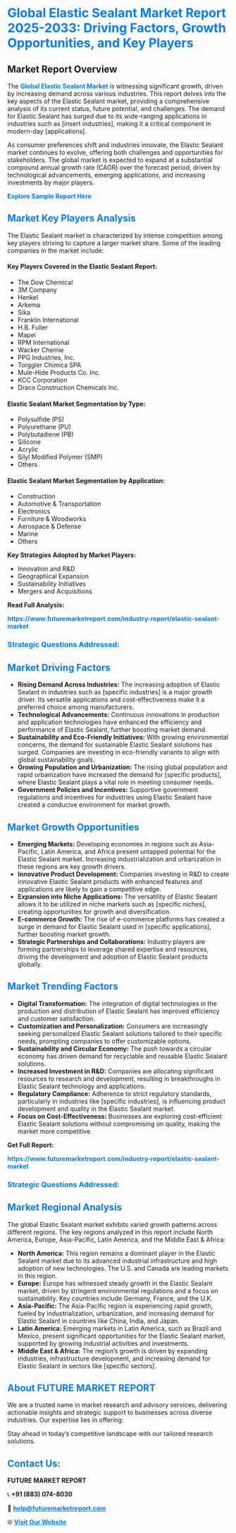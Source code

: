 <h1 style="color: #007BFF;">Global Elastic Sealant Market Report 2025-2033: Driving Factors, Growth Opportunities, and Key Players</h1>

<section id="overview">
<h2>Market Report Overview</h2>
<p>The <a href="https://www.futuremarketreport.com/industry-report/elastic-sealant-market" style="color: #007BFF; text-decoration: none;"><strong>Global Elastic Sealant Market</strong></a> is witnessing significant growth, driven by increasing demand across various industries. This report delves into the key aspects of the Elastic Sealant market, providing a comprehensive analysis of its current status, future potential, and challenges. The demand for Elastic Sealant has surged due to its wide-ranging applications in industries such as [insert industries], making it a critical component in modern-day [applications].</p>
<p>As consumer preferences shift and industries innovate, the Elastic Sealant market continues to evolve, offering both challenges and opportunities for stakeholders. The global market is expected to expand at a substantial compound annual growth rate (CAGR) over the forecast period, driven by technological advancements, emerging applications, and increasing investments by major players.</p>
</section>

<section id="overview">
<p><a href="https://www.futuremarketreport.com/request-sample/reportId=88263" style="color: #007BFF; text-decoration: none;"><strong>Explore Sample Report Here</strong></a></p>
</section>

<section id="key-players">
<h2 style="color: #007BFF;">Market Key Players Analysis</h2>
<p>The Elastic Sealant market is characterized by intense competition among key players striving to capture a larger market share. Some of the leading companies in the market include:</p>
<h4>Key Players Covered in the Elastic Sealant Report:</h4>
<ul><li>The Dow Chemical</li><li>3M Company</li><li>Henkel</li><li>Arkema</li><li>Sika</li><li>Franklin International</li><li>H.B. Fuller</li><li>Mapei</li><li>RPM International</li><li>Wacker Chemie</li><li>PPG Industries, Inc.</li><li>Torggler Chimica SPA</li><li>Mule-Hide Products Co. Inc.</li><li>KCC Corporation</li><li>Draco Construction Chemicals Inc.</li></ul>
<h4>Elastic Sealant Market Segmentation by Type:</h4>
<ul><li>Polysulfide (PS)</li><li>Polyurethane (PU)</li><li>Polybutadiene (PB)</li><li>Silicone</li><li>Acrylic</li><li>Silyl Modified Polymer (SMP)</li><li>Others</li></ul>

<h4>Elastic Sealant Market Segmentation by Application:</h4>
<ul><li>Construction</li><li>Automotive &amp; Transportation</li><li>Electronics</li><li>Furniture &amp; Woodworks</li><li>Aerospace &amp; Defense</li><li>Marine</li><li>Others</li></ul>
<p><strong>Key Strategies Adopted by Market Players:</strong></p>
<ul>
<li>Innovation and R&D</li>
<li>Geographical Expansion</li>
<li>Sustainability Initiatives</li>
<li>Mergers and Acquisitions</li>
</ul>
</section>

<section>
<p><strong>Read Full Analysis: </strong></p><a href="https://www.futuremarketreport.com/industry-report/elastic-sealant-market" style="color: #007BFF; text-decoration: none;"><strong>https://www.futuremarketreport.com/industry-report/elastic-sealant-market</strong></a>
<h3 style="color: #007BFF;">Strategic Questions Addressed:</h3>
</section>

<section id="driving-factors">
<h2 style="color: #007BFF;">Market Driving Factors</h2>
<ul>
<li><strong>Rising Demand Across Industries:</strong> The increasing adoption of Elastic Sealant in industries such as [specific industries] is a major growth driver. Its versatile applications and cost-effectiveness make it a preferred choice among manufacturers.</li>
<li><strong>Technological Advancements:</strong> Continuous innovations in production and application technologies have enhanced the efficiency and performance of Elastic Sealant, further boosting market demand.</li>
<li><strong>Sustainability and Eco-Friendly Initiatives:</strong> With growing environmental concerns, the demand for sustainable Elastic Sealant solutions has surged. Companies are investing in eco-friendly variants to align with global sustainability goals.</li>
<li><strong>Growing Population and Urbanization:</strong> The rising global population and rapid urbanization have increased the demand for [specific products], where Elastic Sealant plays a vital role in meeting consumer needs.</li>
<li><strong>Government Policies and Incentives:</strong> Supportive government regulations and incentives for industries using Elastic Sealant have created a conducive environment for market growth.</li>
</ul>
</section>

<section id="growth-opportunities">
<h2 style="color: #007BFF;">Market Growth Opportunities</h2>
<ul>
<li><strong>Emerging Markets:</strong> Developing economies in regions such as Asia-Pacific, Latin America, and Africa present untapped potential for the Elastic Sealant market. Increasing industrialization and urbanization in these regions are key growth drivers.</li>
<li><strong>Innovative Product Development:</strong> Companies investing in R&D to create innovative Elastic Sealant products with enhanced features and applications are likely to gain a competitive edge.</li>
<li><strong>Expansion into Niche Applications:</strong> The versatility of Elastic Sealant allows it to be utilized in niche markets such as [specific niches], creating opportunities for growth and diversification.</li>
<li><strong>E-commerce Growth:</strong> The rise of e-commerce platforms has created a surge in demand for Elastic Sealant used in [specific applications], further boosting market growth.</li>
<li><strong>Strategic Partnerships and Collaborations:</strong> Industry players are forming partnerships to leverage shared expertise and resources, driving the development and adoption of Elastic Sealant products globally.</li>
</ul>
</section>

<section id="trending-factors">
<h2 style="color: #007BFF;">Market Trending Factors</h2>
<ul>
<li><strong>Digital Transformation:</strong> The integration of digital technologies in the production and distribution of Elastic Sealant has improved efficiency and customer satisfaction.</li>
<li><strong>Customization and Personalization:</strong> Consumers are increasingly seeking personalized Elastic Sealant solutions tailored to their specific needs, prompting companies to offer customizable options.</li>
<li><strong>Sustainability and Circular Economy:</strong> The push towards a circular economy has driven demand for recyclable and reusable Elastic Sealant solutions.</li>
<li><strong>Increased Investment in R&D:</strong> Companies are allocating significant resources to research and development, resulting in breakthroughs in Elastic Sealant technology and applications.</li>
<li><strong>Regulatory Compliance:</strong> Adherence to strict regulatory standards, particularly in industries like [specific industries], is influencing product development and quality in the Elastic Sealant market.</li>
<li><strong>Focus on Cost-Effectiveness:</strong> Businesses are exploring cost-efficient Elastic Sealant solutions without compromising on quality, making the market more competitive.</li>
</ul>
</section>

<section>
<p><strong>Get Full Report: </strong></p><a href="https://www.futuremarketreport.com/industry-report/elastic-sealant-market" style="color: #007BFF; text-decoration: none;"><strong>https://www.futuremarketreport.com/industry-report/elastic-sealant-market</strong></a>
<h3 style="color: #007BFF;">Strategic Questions Addressed:</h3>
</section>


<section id="regional-analysis">
<h2 style="color: #007BFF;">Market Regional Analysis</h2>
<p>The global Elastic Sealant market exhibits varied growth patterns across different regions. The key regions analyzed in this report include North America, Europe, Asia-Pacific, Latin America, and the Middle East & Africa:</p>
<ul>
<li><strong>North America:</strong> This region remains a dominant player in the Elastic Sealant market due to its advanced industrial infrastructure and high adoption of new technologies. The U.S. and Canada are leading markets in this region.</li>
<li><strong>Europe:</strong> Europe has witnessed steady growth in the Elastic Sealant market, driven by stringent environmental regulations and a focus on sustainability. Key countries include Germany, France, and the U.K.</li>
<li><strong>Asia-Pacific:</strong> The Asia-Pacific region is experiencing rapid growth, fueled by industrialization, urbanization, and increasing demand for Elastic Sealant in countries like China, India, and Japan.</li>
<li><strong>Latin America:</strong> Emerging markets in Latin America, such as Brazil and Mexico, present significant opportunities for the Elastic Sealant market, supported by growing industrial activities and investments.</li>
<li><strong>Middle East & Africa:</strong> The region’s growth is driven by expanding industries, infrastructure development, and increasing demand for Elastic Sealant in sectors like [specific sectors].</li>
</ul>
</section>

<footer>
<h2 style="color: #007BFF;">About FUTURE MARKET REPORT</h2>
<p>We are a trusted name in market research and advisory services, delivering actionable insights and strategic support to businesses across diverse industries. Our expertise lies in offering:</p>

<p>Stay ahead in today’s competitive landscape with our tailored research solutions.</p>

<h2 style="color: #007BFF;">Contact Us:</h2>
<p><strong>FUTURE MARKET REPORT</strong></p>
<p>📞 <strong>+91 (883) 074-8030</strong></p>
<p>📧 <strong><a href="mailto:help@futuremarketreport.com" style="color: #007BFF;">help@futuremarketreport.com</a></strong></p>
<p>🌐 <strong><a href="https://www.futuremarketreport.com/" style="color: #007BFF;">Visit Our Website</a></strong></p>
</footer>